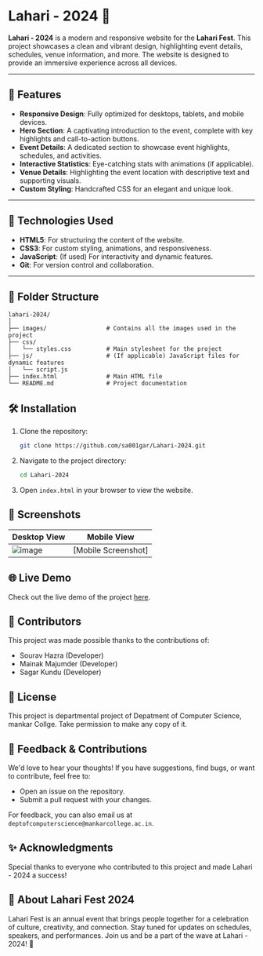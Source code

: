 # Lahari - 2024 🌊

**Lahari - 2024** is a modern and responsive website for the **Lahari Fest**. This project showcases a clean and vibrant design, highlighting event details, schedules, venue information, and more. The website is designed to provide an immersive experience across all devices.

---

## 🌟 Features


- **Responsive Design**: Fully optimized for desktops, tablets, and mobile devices.
- **Hero Section**: A captivating introduction to the event, complete with key highlights and call-to-action buttons.
- **Event Details**: A dedicated section to showcase event highlights, schedules, and activities.
- **Interactive Statistics**: Eye-catching stats with animations (if applicable).
- **Venue Details**: Highlighting the event location with descriptive text and supporting visuals.
- **Custom Styling**: Handcrafted CSS for an elegant and unique look.

---

## 🚀 Technologies Used

- **HTML5**: For structuring the content of the website.
- **CSS3**: For custom styling, animations, and responsiveness.
- **JavaScript**: (If used) For interactivity and dynamic features.
- **Git**: For version control and collaboration.

---

## 📂 Folder Structure

```plaintext
lahari-2024/
│
├── images/                 # Contains all the images used in the project
├── css/
│   └── styles.css          # Main stylesheet for the project
├── js/                     # (If applicable) JavaScript files for dynamic features
│   └── script.js
├── index.html              # Main HTML file
└── README.md               # Project documentation
```

## 🛠️ Installation

1. Clone the repository:
   ```bash
   git clone https://github.com/sa001gar/Lahari-2024.git
   ```

2. Navigate to the project directory:
   ```bash
   cd Lahari-2024
   ```

3. Open `index.html` in your browser to view the website.

## 📸 Screenshots

| Desktop View | Mobile View |
|--------------|-------------|
| ![image](https://github.com/user-attachments/assets/c4b7f816-3a6c-40ec-bc2e-910649a380be) | [Mobile Screenshot] |

## 🌐 Live Demo

Check out the live demo of the project [here](https://events.computersciencemancoll.in/).

## 🤝 Contributors

This project was made possible thanks to the contributions of:

- Sourav Hazra (Developer)
- Mainak Majumder (Developer)
- Sagar Kundu (Developer)

## 📜 License

This project is departmental project of Depatment of Computer Science, mankar Collge. Take permission to make any copy of it.

## 📝 Feedback & Contributions

We'd love to hear your thoughts! If you have suggestions, find bugs, or want to contribute, feel free to:

- Open an issue on the repository.
- Submit a pull request with your changes.

For feedback, you can also email us at `deptofcomputerscience@mankarcollege.ac.in`.

## ✨ Acknowledgments

Special thanks to everyone who contributed to this project and made Lahari - 2024 a success!

## 📜 About Lahari Fest 2024

Lahari Fest is an annual event that brings people together for a celebration of culture, creativity, and connection. Stay tuned for updates on schedules, speakers, and performances. Join us and be a part of the wave at Lahari - 2024! 🌊
